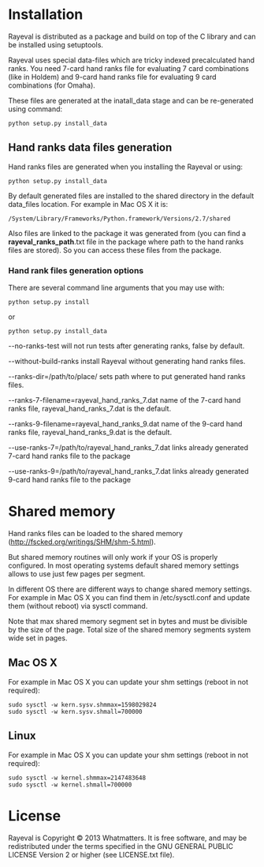 Installation
============

Rayeval is distributed as a package and build on top of the C library and can be installed using setuptools.

Rayeval uses special data-files which are tricky indexed precalculated hand ranks. You need 7-card hand ranks file for
evaluating 7 card combinations (like in Holdem) and 9-card hand ranks file for evaluating 9 card combinations (for Omaha).

These files are generated at the inatall_data stage and can be re-generated using command:

	python setup.py install_data


Hand ranks data files generation
--------------------------------

Hand ranks files are generated when you installing the Rayeval or using:

	python setup.py install_data

By default generated files are installed to the shared directory in the default data_files location.
For example in Mac OS X it is:

	/System/Library/Frameworks/Python.framework/Versions/2.7/shared

Also files are linked to the package it was generated from (you can find a __rayeval_ranks_path__.txt file in
the package where path to the hand ranks files are stored). So you can access these files from the package.

### Hand rank files generation options

There are several command line arguments that you may use with:

	python setup.py install

or

	python setup.py install_data

--no-ranks-test will not run tests after generating ranks, false by default.

--without-build-ranks install Rayeval without generating hand ranks files.

--ranks-dir=/path/to/place/ sets path where to put generated hand ranks files.

--ranks-7-filename=rayeval_hand_ranks_7.dat name of the 7-card hand ranks file, rayeval_hand_ranks_7.dat is the default.

--ranks-9-filename=rayeval_hand_ranks_9.dat name of the 9-card hand ranks file, rayeval_hand_ranks_9.dat is the default.

--use-ranks-7=/path/to/rayeval_hand_ranks_7.dat links already generated 7-card hand ranks file to the package

--use-ranks-9=/path/to/rayeval_hand_ranks_7.dat links already generated 9-card hand ranks file to the package

Shared memory
=============

Hand ranks files can be loaded to the shared memory (http://fscked.org/writings/SHM/shm-5.html).

But shared memory routines will only work if your OS is properly configured. In most operating systems default shared memory settings allows to use just few pages per segment.

In different OS there are different ways to change shared memory  settings. For example in Mac OS X you can find them in /etc/sysctl.conf and update them (without reboot) via sysctl command.

Note that max shared memory segment set in bytes and must be divisible by the size of the page. Total size of the shared memory segments system wide set in pages.

Mac OS X
--------
For example in Mac OS X you can update your shm settings (reboot in not required):

	sudo sysctl -w kern.sysv.shmmax=1598029824
	sudo sysctl -w kern.sysv.shmall=700000

Linux
-----
For example in Mac OS X you can update your shm settings (reboot in not required):

	sudo sysctl -w kernel.shmmax=2147483648
	sudo sysctl -w kernel.shmall=700000

License
=======
Rayeval is Copyright © 2013 Whatmatters. It is free software, and may be redistributed under the terms specified in the
GNU GENERAL PUBLIC LICENSE Version 2 or higher (see LICENSE.txt file).

